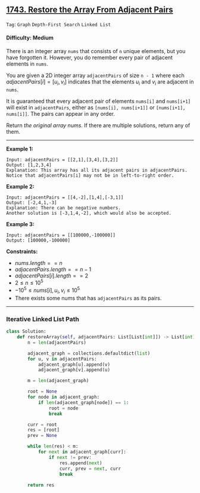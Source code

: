 ## [1743. Restore the Array From Adjacent Pairs](https://leetcode.com/problems/restore-the-array-from-adjacent-pairs)

```Tag```: ```Graph``` ```Depth-First Search``` ```Linked List```

#### Difficulty: Medium

There is an integer array ```nums``` that consists of ```n``` unique elements, but you have forgotten it. However, you do remember every pair of adjacent elements in ```nums```.

You are given a 2D integer array ```adjacentPairs``` of size ```n - 1``` where each $adjacentPairs[i] = [u_i, v_i]$ indicates that the elements $u_i$ and $v_i$ are adjacent in ```nums```.

It is guaranteed that every adjacent pair of elements ```nums[i]``` and ```nums[i+1]``` will exist in ```adjacentPairs```, either as ```[nums[i], nums[i+1]]``` or ```[nums[i+1], nums[i]]```. The pairs can appear in any order.

Return _the original array nums_. If there are multiple solutions, return any of them.

---

__Example 1:__
```
Input: adjacentPairs = [[2,1],[3,4],[3,2]]
Output: [1,2,3,4]
Explanation: This array has all its adjacent pairs in adjacentPairs.
Notice that adjacentPairs[i] may not be in left-to-right order.
```

__Example 2:__
```
Input: adjacentPairs = [[4,-2],[1,4],[-3,1]]
Output: [-2,4,1,-3]
Explanation: There can be negative numbers.
Another solution is [-3,1,4,-2], which would also be accepted.
```

__Example 3:__
```
Input: adjacentPairs = [[100000,-100000]]
Output: [100000,-100000]
```

__Constraints:__

- $nums.length == n$
- $adjacentPairs.length == n - 1$
- $adjacentPairs[i].length == 2$
- $2 \le n \le 10^5$
- $-10^5 \le nums[i], u_i, v_i \le 10^5$
- There exists some nums that has ```adjacentPairs``` as its pairs.

---




### Iterative Linked List Path

```Python
class Solution:
    def restoreArray(self, adjacentPairs: List[List[int]]) -> List[int]:
        n = len(adjacentPairs)

        adjacent_graph = collections.defaultdict(list)
        for u, v in adjacentPairs:
            adjacent_graph[u].append(v)
            adjacent_graph[v].append(u)

        m = len(adjacent_graph)

        root = None
        for node in adjacent_graph:
            if len(adjacent_graph[node]) == 1:
                root = node
                break

        curr = root
        res = [root]
        prev = None

        while len(res) < m:
            for next in adjacent_graph[curr]:
                if next != prev:
                    res.append(next)
                    curr, prev = next, curr
                    break
        
        return res
```
